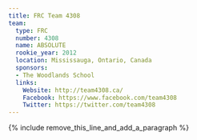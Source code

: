 ```yaml
---
title: FRC Team 4308
team:
  type: FRC
  number: 4308
  name: ABSOLUTE
  rookie_year: 2012
  location: Mississauga, Ontario, Canada
  sponsors:
  - The Woodlands School
  links:
    Website: http://team4308.ca/
    Facebook: https://www.facebook.com/team4308
    Twitter: https://twitter.com/team4308
---
```


{% include remove_this_line_and_add_a_paragraph %}